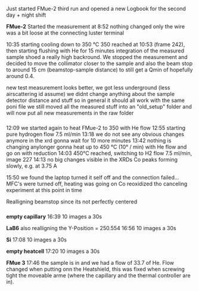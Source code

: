 Just started FMue-2 third run and opened a new Logbook for the second day + night shift

**FMue-2**
Started the measurement at 8:52
nothing changed only the wire was a bit loose at the connecting luster terminal

10:35 starting cooling down to 350 °C
350 reached at 10:53 (frame 242), then starting flushing with He for 15 minutes 
integration of the measured sample shoed a really high backround. We stopped the measurement and decided to move the collimator closer to the sample and also the beam stop to around 15 cm (beamstop-sample distance) to still get a Qmin of hopefully around 0.4. 

new test measurement looks better, we got less underground (less airscattering id assume)
we didnt change anything about the sample detector distance and stuff so in general it should all work with the same poni file
we still moved all the measured stuff into an "old_setup" folder and will now put all new measurements in the raw folder

###
12:09 we started again to heat FMue-2 to 350 with He flow
12:55 starting pure hydrogen flow 7.5 ml/min
13:18 we do not see any obvious changes anymore in the xrd gonna wait for 10 more minutes
13:42 nothing is changing anylonger
gonna heat up to 450 °C (10° / min) with He flow and go on with reduction
14:03 450°C reached, switching to H2 flow 7.5 ml/min, image 227
14:13 no big changes visible in the XRDs
Co peaks forming slowly, e.g. at 3.75 A

15:50 we found the laptop turned it self off and the connection failed...
MFC's were turned off, heating was going on
Co reoxidized tho
canceling experiment at this point in time

Realligning beamstop since its not perfectly centered
###

**empty capillary**
16:39 10 images a 30s 

**LaB6**
also realligning the Y-Position = 250.554
16:56 10 images a 30s


**Si**
17:08 10 images a 30s

**empty heatcell**
17:20 10 images a 30s 

**FMue 3**
17:46 the sample is in and we had a flow of 33.7 of He. Flow changed when putting onn the Heatshield, this was fixed when screwing tight the moveable arme (where the capillary and the thermal controller are in).
